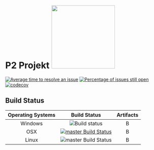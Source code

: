 
# P2 Projekt <img src="https://s3.eu-west-2.amazonaws.com/sembrik/SW2/Project/omegalul.png" width="200" height="200"></img>

[![Average time to resolve an issue](http://isitmaintained.com/badge/resolution/a307b/P2-Projekt.svg)](https://isitmaintained.com/project/a307b/P2-Projekt "Average time to resolve an issue") [![Percentage of issues still open](http://isitmaintained.com/badge/open/a307b/P2-Projekt.svg)](https://isitmaintained.com/project/a307b/P2-Projekt "Percentage of issues still open")[![codecov](https://codecov.io/gh/a307b/P2-Projekt/branch/master/graph/badge.svg)](https://codecov.io/gh/a307b/P2-Projekt)

## Build Status

Operating Systems | Build Status | Artifacts
:------------: | :------------: | :------------:
Windows | ![Build status](https://ci.appveyor.com/api/projects/status/rxggy0e14cr85870?svg=true) | B
OSX | [![master Build Status](https://travis-ci.org/a307b/P2-Projekt.svg?branch=master)](https://travis-ci.org/a307b/P2-Projekt) | B
Linux | ![master Build Status](https://travis-ci.org/a307b/P2-Projekt.svg?branch=master) | B


